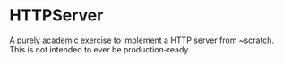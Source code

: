# HTTPServer

A purely academic exercise to implement a HTTP server from ~scratch. This is not
intended to ever be production-ready.
